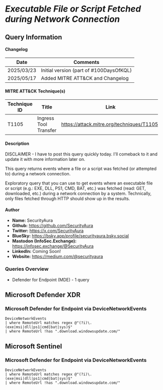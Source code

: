 # *Executable File or Script Fetched during Network Connection*

## Query Information

#### Changelog

| Date | Comments |
|---|---|
| 2025/03/23 | Initial version (part of #100DaysOfKQL) |
| 2025/05/17 | Added MITRE ATT&CK and Changelog |

#### MITRE ATT&CK Technique(s)

| Technique ID | Title    | Link    |
| ---  | --- | --- |
| T1105 | Ingress Tool Transfer | https://attack.mitre.org/techniques/T1105/ |

#### Description

DISCLAIMER - I have to post this query quickly today. I'll comeback to it and update it with more information later on.

This query returns events where a file or a script was fetched (or attempted to) during a network connection.

Exploratory query that you can use to get events where an executable file or script (e.g.: EXE, DLL, PS1, CMD, BAT, etc.) was fetched (read: GET, downloaded, etc.) during a network connection by a system. Technically, only files fetched through HTTP should show up in the results.

#### Author <Optional>
- **Name:** SecurityAura
- **Github:** https://github.com/SecurityAura
- **Twitter:** https://x.com/SecurityAura
- **BlueSky:** https://bsky.app/profile/securityaura.bsky.social
- **Mastodon (InfoSec.Exchange):** https://infosec.exchange/@SecurityAura
- **LinkedIn:** Coming Soon!
- **Website:** https://medium.com/@securityaura

### Queries Overview ###

- Defender for Endpoint (MDE) - 1 query

## Microsoft Defender XDR ##
### Microsoft Defender for Endpoint via DeviceNetworkEvents ###
```KQL
DeviceNetworkEvents
| where RemoteUrl matches regex @"(?i)\.(exe|msi|dll|ps1|cmd|bat|sys)$"
| where RemoteUrl !has ".download.windowsupdate.com/"
```
## Microsoft Sentinel ##
### Microsoft Defender for Endpoint via DeviceNetworkEvents ###
```KQL
DeviceNetworkEvents
| where RemoteUrl matches regex @"(?i)\.(exe|msi|dll|ps1|cmd|bat|sys)$"
| where RemoteUrl !has ".download.windowsupdate.com/"
```
